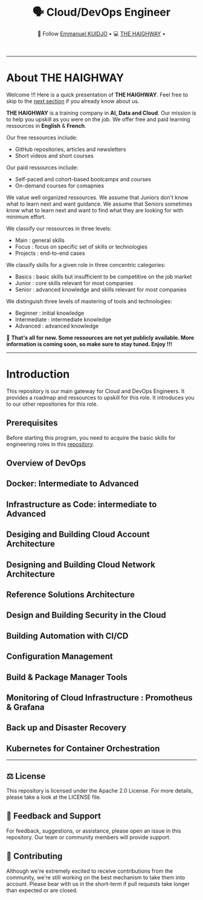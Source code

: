<div align="center">
  <h1>🗣️ Cloud/DevOps Engineer</h1>
  <p align="center">
    🤗 Follow <a href="https://www.linkedin.com/in/emmanuel-kuidjo">Emmanuel KUIDJO</a> • 
    💻 <a href="https://www.linkedin.com/company/the-haighway">THE HAIGHWAY</a> • 
  </p>
</div>
<br/>

---

# About THE HAIGHWAY

Welcome !!! Here is a quick presentation of **THE HAIGHWAY**. Feel free to skip to the [next section](#introduction) if you already know about us.

**THE HAIGHWAY** is a training company in **AI, Data and Cloud**. Our mission is to help you upskill as you were on the job. We offer free and paid learning ressources in **English** & **French**.

Our free ressources include: 
- GitHub repositories, articles and newsletters
- Short videos and short courses

Our paid ressources include:
- Self-paced and cohort-based bootcamps and courses
- On-demand courses for comapnies

We value well organized ressources. We assume that Juniors don't know what to learn next and want guidance. We assume that Seniors sometimes know what to learn next and want to find what they are looking for with minimum effort. 

We classify our ressources in three levels:
- Main : general skills
- Focus : focus on specific set of skills or technologies
- Projects : end-to-end cases

We classify skills for a given role in three concentric categories:
- Basics : basic skills but insufficient to be competitive on the job market
- Junior : core skills relevant for most companies
- Senior : advanced knowledge and skills relevant for most companies

We distinguish three levels of mastering of tools and technologies:
- Beginner : initial knowledge
- Intermediate : intermediate knowledge
- Advanced : advanced knowledge

🔔 **That's all for now. Some ressources are not yet publicly available. More information is coming soon, so make sure to stay tuned. Enjoy !!!**

---

# Introduction

This repository is our main gateway for Cloud and DevOps Engineers. It provides a roadmap and ressources to upskill for this role. It introduces you to our other repositories for this role.


## Prerequisites

Before starting this program, you need to acquire the basic skills for engineering roles in this [repository](https://github.com/THEHAIGHWAY/the-basics-for-eng-roles-in-cloud-data-ai-main.git). 


## Overview of DevOps


## Docker: Intermediate to Advanced


## Infrastructure as Code: intermediate to Advanced


## Desiging and Building Cloud Account Architecture


## Designing and Building Cloud Network Architecture


## Reference Solutions Architecture


## Design and Building Security in the Cloud


## Building Automation with CI/CD


## Configuration Management


## Build & Package Manager Tools


## Monitoring of Cloud Infrastructure : Promotheus & Grafana


## Back up and Disaster Recovery


## Kubernetes for Container Orchestration


---

## ⚖️ License

This repository is licensed under the Apache 2.0 License. For more details, please take a look at the LICENSE file.

## 💪 Feedback and Support

For feedback, suggestions, or assistance, please open an issue in this repository. Our team or community members will provide support.

## 🤝 Contributing

Although we're extremely excited to receive contributions from the community, we're still working on the best mechanism to take them into account. Please bear with us in the short-term if pull requests take longer than expected or are closed.